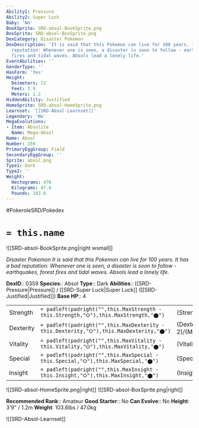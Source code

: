 ```yaml
---
Ability1: Pressure
Ability2: Super Luck
Baby: 'No'
BookSprite: SRD-absol-BookSprite.png
BoxSprite: SRD-absol-BoxSprite.png
DexCategory: Disaster Pokemon
DexDescription: 'It is said that this Pokemon can live for 100 years. It has a bad
  reputation: Whenever one is seen, a disaster is soon to follow - earthquakes, forest
  fires and tidal waves. Absols lead a lonely life.'
EventAbilities: ''
GenderType: ''
HasForm: 'Yes'
Height:
  Deimeters: 12
  Feet: 3.9
  Meters: 1.2
HiddenAbility: Justified
HomeSprite: SRD-absol-HomeSprite.png
Learnset: '[[SRD-Absol-Learnset]]'
Legendary: 'No'
MegaEvolutions:
- Item: Absolite
  Name: Mega-Absol
Name: Absol
Number: 359
PrimaryEggGroup: Field
SecondaryEggGroup: ''
Sprite: absol.png
Type1: Dark
Type2: ''
Weight:
  Hectograms: 470
  Kilograms: 47.0
  Pounds: 103.6
---
```


#PokeroleSRD/Pokedex

# `= this.name`

![[SRD-absol-BookSprite.png|right wsmall]]

*Disaster Pokemon*
*It is said that this Pokemon can live for 100 years. It has a bad reputation: Whenever one is seen, a disaster is soon to follow - earthquakes, forest fires and tidal waves. Absols lead a lonely life.*

**DexID**:: 0359
**Species**:: Absol
**Type**:: Dark
**Abilities**:: [[SRD-Pressure|Pressure]] / [[SRD-Super Luck|Super Luck]] ([[SRD-Justified|Justified]])
**Base HP**:: 4

|           |                                                                                        |                                          |
| --------- | -------------------------------------------------------------------------------------- | ---------------------------------------- |
| Strength  | `= padleft(padright("",this.MaxStrength - this.Strength,"⭘"),this.MaxStrength,"⬤")`    | (Strength::3)/(MaxStrength::7)   |
| Dexterity | `= padleft(padright("",this.MaxDexterity - this.Dexterity,"⭘"),this.MaxDexterity,"⬤")` | (Dexterity:: 2)/(MaxDexterity::5) |
| Vitality  | `= padleft(padright("",this.MaxVitality - this.Vitality,"⭘"),this.MaxVitality,"⬤")`    | (Vitality::2)/(MaxVitality::4)   |
| Special   | `= padleft(padright("",this.MaxSpecial - this.Special,"⭘"),this.MaxSpecial,"⬤")`       | (Special::2)/(MaxSpecial::5)     |
| Insight   | `= padleft(padright("",this.MaxInsight - this.Insight,"⭘"),this.MaxInsight,"⬤")`       | (Insight::2)/(MaxInsight::4)     |

![[SRD-absol-HomeSprite.png|right]]
![[SRD-absol-BoxSprite.png|right]]

**Recommended Rank**:: Amateur
**Good Starter**:: No
**Can Evolve**:: No
**Height**: 3'9" / 1.2m
**Weight**: 103.6lbs / 47.0kg

![[SRD-Absol-Learnset]]